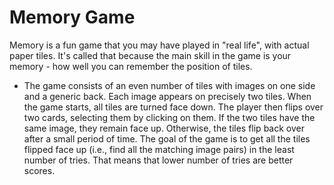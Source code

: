 # Memory Game
Memory is a fun game that you may have played in "real life", with actual paper tiles. It's called that because the main skill in the game is your memory - how well you can remember the position of tiles.
* The game consists of an even number of tiles with images on one side and a generic back. Each image appears on precisely two tiles.
When the game starts, all tiles are turned face down.
The player then flips over two cards, selecting them by clicking on them. If the two tiles have the same image, they remain face up. Otherwise, the tiles flip back over after a small period of time.
The goal of the game is to get all the tiles flipped face up (i.e., find all the matching image pairs) in the least number of tries. That means that lower number of tries are better scores.
